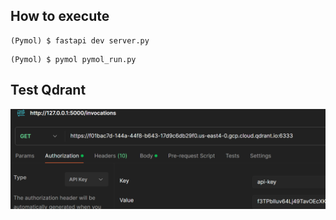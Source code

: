 
## How to execute

```
(Pymol) $ fastapi dev server.py
```

```
(Pymol) $ pymol pymol_run.py
```

## Test Qdrant

![alt text](image.png)